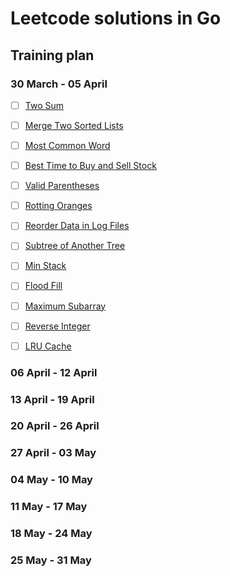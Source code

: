 # Leetcode solutions in Go

## Training plan

### 30 March - 05 April

- [ ] [Two Sum](https://leetcode.com/problems/two-sum/)
- [ ] [Merge Two Sorted Lists](https://leetcode.com/problems/merge-two-sorted-lists/)
- [ ] [Most Common Word](https://leetcode.com/problems/most-common-word/)
- [ ] [Best Time to Buy and Sell Stock](https://leetcode.com/problems/best-time-to-buy-and-sell-stock/)
- [ ] [Valid Parentheses](https://leetcode.com/problems/valid-parentheses/)

- [ ] [Rotting Oranges](https://leetcode.com/problems/rotting-oranges)
- [ ] [Reorder Data in Log Files](https://leetcode.com/problems/reorder-data-in-log-files)
- [ ] [Subtree of Another Tree](https://leetcode.com/problems/subtree-of-another-tree)
- [ ] [Min Stack](https://leetcode.com/problems/min-stack)
- [ ] [Flood Fill](https://leetcode.com/problems/flood-fill)

- [ ] [Maximum Subarray](https://leetcode.com/problems/maximum-subarray/)
- [ ] [Reverse Integer](https://leetcode.com/problems/reverse-integer/)
- [ ] [LRU Cache](https://leetcode.com/problems/lru-cache/)

### 06 April - 12 April

### 13 April - 19 April

### 20 April - 26 April

### 27 April - 03 May

### 04 May - 10 May

### 11 May - 17 May

### 18 May - 24 May

### 25 May - 31 May




